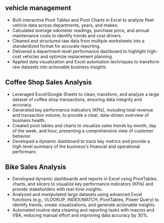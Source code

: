 ## vehicle management
- Built interactive Pivot Tables and Pivot Charts in Excel to analyze fleet vehicle data across departments, years, and makes.
- Calculated average odometer readings, purchase price, and annual maintenance costs to identify trends and cost drivers.
- Cleaned and structured raw data from multiple worksheets into a standardized format for accurate reporting.
- Delivered a department-level performance dashboard to highlight high-cost vehicles and optimize replacement planning.
- Applied data visualization and Excel automation techniques to transform raw datasets into actionable business insights
## Coffee Shop Sales Analysis 
- Leveraged Excel/Google Sheets to clean, transform, and analyze a large dataset of coffee shop transactions, ensuring data integrity and accuracy.
- Generated key performance indicators (KPIs), including total revenue and transaction volume, to provide a clear, data-driven overview of business health.
- Created pivot tables and charts to visualize sales trends by month, day of the week, and hour, presenting a comprehensive view of customer behavior.
- Developed a dynamic dashboard to track key metrics and provide a high-level summary of the business's financial and operational performanc
## Bike Sales Analysis
- Developed dynamic dashboards and reports in Excel using PivotTables, charts, and slicers to visualize key performance indicators (KPIs) and provide stakeholders with real-time insights.
- Analyzed and manipulated large datasets using advanced Excel functions (e.g., VLOOKUP, INDEX/MATCH, PivotTables, Power Query) to identify trends, create visualizations, and generate actionable insights.
- Automated routine data cleaning and reporting tasks with macros and VBA, reducing manual effort and improving data accuracy by 30%.
